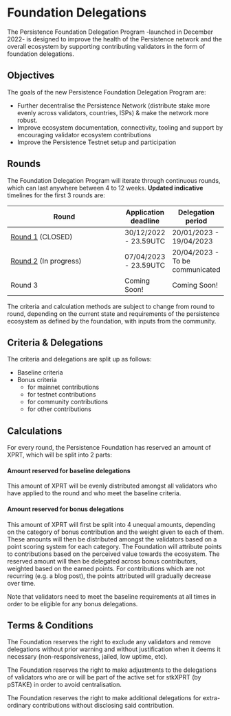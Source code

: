 # Foundation Delegations

The Persistence Foundation Delegation Program -launched in December 2022- is designed to improve the health of the Persistence network and the overall ecosystem by supporting contributing validators in the form of foundation delegations.&#x20;

## Objectives

The goals of the new Persistence Foundation Delegation Program are:&#x20;

* Further decentralise the Persistence Network (distribute stake more evenly across validators, countries, ISPs) & make the network more robust.
* Improve ecosystem documentation, connectivity, tooling and support by encouraging validator ecosystem contributions&#x20;
* Improve the Persistence Testnet setup and participation

## Rounds

The Foundation Delegation Program will iterate through continuous rounds, which can last anywhere between 4 to 12 weeks. **Updated indicative** timelines for the first 3 rounds are:&#x20;

<table><thead><tr><th width="249.33333333333331">Round</th><th>Application deadline</th><th>Delegation period</th></tr></thead><tbody><tr><td><a href="round-1.md">Round 1</a> (CLOSED)</td><td>30/12/2022 - 23.59UTC</td><td>20/01/2023 - 19/04/2023</td></tr><tr><td><a href="round-2.md">Round 2</a> (In progress)</td><td>07/04/2023 - 23.59UTC</td><td>20/04/2023 - To be communicated</td></tr><tr><td>Round 3 </td><td>Coming Soon!</td><td>Coming Soon!</td></tr></tbody></table>

The criteria and calculation methods are subject to change from round to round, depending on the current state and requirements of the persistence ecosystem as defined by the foundation, with inputs from the community.&#x20;



## Criteria & Delegations

The criteria and delegations are split up as follows:

* Baseline criteria
* Bonus criteria
  * for mainnet contributions
  * for testnet contributions
  * for community contributions
  * for other contributions

## Calculations

For every round, the Persistence Foundation has reserved an amount of XPRT, which will be split into 2 parts:&#x20;

#### Amount reserved for baseline delegations

This amount of XPRT will be evenly distributed amongst all validators who have applied to the round and who meet the baseline criteria.&#x20;

#### Amount reserved for bonus delegations

This amount of XPRT will first be split into 4 unequal amounts, depending on the category of bonus contribution and the weight given to each of them. These amounts will then be distributed amongst the validators based on a point scoring system for each category. The Foundation will attribute points to contributions based on the perceived value towards the ecosystem. The reserved amount will then be delegated across bonus contributors, weighted based on the earned points. For contributions which are not recurring (e.g. a blog post), the points attributed will gradually decrease over time.

Note that validators need to meet the baseline requirements at all times in order to be eligible for any bonus delegations.

## Terms & Conditions

The Foundation reserves the right to exclude any validators and remove delegations without prior warning and without justification when it deems it necessary (non-responsiveness, jailed, low uptime, etc).&#x20;

The Foundation reserves the right to make adjustments to the delegations of validators who are or will be part of the active set for stkXPRT (by pSTAKE) in order to avoid centralisation.&#x20;

The Foundation reserves the right to make additional delegations for extra-ordinary contributions without disclosing said contribution.&#x20;

